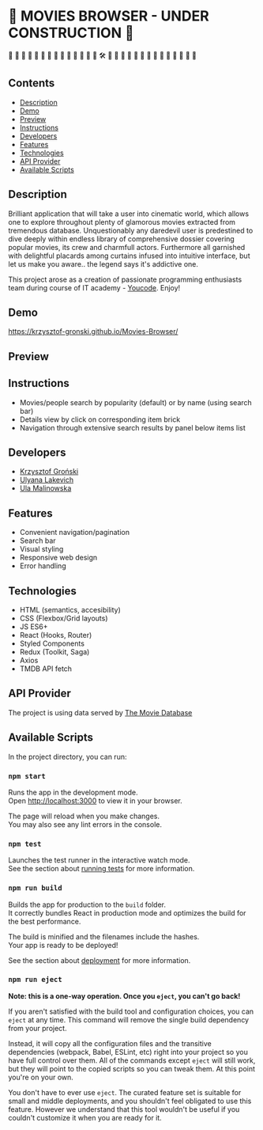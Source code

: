 # 🧱 **MOVIES BROWSER - UNDER CONSTRUCTION** 🧱

  🚧  🚧  🚧  🚧  🚧  🚧  🚧  🚧  🚧  🚧  🚧  🚧  🚧  🚧  🛠️  🚧  🚧  🚧  🚧  🚧 🚧  🚧  🚧  🚧  🚧  🚧  🚧  🚧  🚧  
## Contents
- [Description](#Description)
- [Demo](#Demo)
- [Preview](#Preview)
- [Instructions](#Instructions)
- [Developers](#Developers)
- [Features](#Features)
- [Technologies](#Technologies)
- [API Provider](#API-Provider)
- [Available Scripts](#Available-Scripts)

## Description
Brilliant application that will take a user into cinematic world, which allows one to explore throughout plenty of glamorous movies extracted from tremendous database. Unquestionably any daredevil user is predestined to dive deeply within endless library of comprehensive dossier covering popular movies, its crew and charmfull actors. Furthermore all garnished with delightful  placards among curtains infused into intuitive interface, but let us make you aware.. the legend says it's addictive one.

This project arose as a creation of passionate programming enthusiasts team during course of IT academy - [Youcode](https://youcode.pl). Enjoy!

## Demo
https://krzysztof-gronski.github.io/Movies-Browser/

## Preview

## Instructions
- Movies/people search by popularity (default) or by name (using search bar)
- Details view by click on corresponding item brick
- Navigation through extensive search results by panel below items list

## Developers
- [Krzysztof Groński](https://github.com/krzysztof-gronski)
- [Ulyana Lakevich](https://github.com/ulyanalakevich)
- [Ula Malinowska](https://github.com/ursmal1948)

## Features
- Convenient navigation/pagination
- Search bar
- Visual styling
- Responsive web design
- Error handling

## Technologies
- HTML (semantics, accesibility)
- CSS (Flexbox/Grid layouts)
- JS ES6+
- React (Hooks, Router)
- Styled Components
- Redux (Toolkit, Saga)
- Axios
- TMDB API fetch

## API Provider
The project is using data served by [The Movie Database](https://www.themoviedb.org/)

## Available Scripts

In the project directory, you can run:

### `npm start`

Runs the app in the development mode.\
Open [http://localhost:3000](http://localhost:3000) to view it in your browser.

The page will reload when you make changes.\
You may also see any lint errors in the console.

### `npm test`

Launches the test runner in the interactive watch mode.\
See the section about [running tests](https://facebook.github.io/create-react-app/docs/running-tests) for more information.

### `npm run build`

Builds the app for production to the `build` folder.\
It correctly bundles React in production mode and optimizes the build for the best performance.

The build is minified and the filenames include the hashes.\
Your app is ready to be deployed!

See the section about [deployment](https://facebook.github.io/create-react-app/docs/deployment) for more information.

### `npm run eject`

**Note: this is a one-way operation. Once you `eject`, you can't go back!**

If you aren't satisfied with the build tool and configuration choices, you can `eject` at any time. This command will remove the single build dependency from your project.

Instead, it will copy all the configuration files and the transitive dependencies (webpack, Babel, ESLint, etc) right into your project so you have full control over them. All of the commands except `eject` will still work, but they will point to the copied scripts so you can tweak them. At this point you're on your own.

You don't have to ever use `eject`. The curated feature set is suitable for small and middle deployments, and you shouldn't feel obligated to use this feature. However we understand that this tool wouldn't be useful if you couldn't customize it when you are ready for it.
